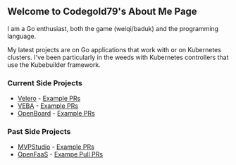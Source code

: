 ## Welcome to Codegold79's About Me Page

I am a Go enthusiast, both the game (weiqi/baduk) and the programming language.

My latest projects are on Go applications that work with or on Kubernetes clusters.
I've been particularly in the weeds with Kubernetes controllers that use the Kubebuilder framework.

### Current Side Projects

- [Velero](http://velero.io) - [Example PRs](https://github.com/vmware-tanzu/velero/pulls?q=is%3Apr+is%3Aclosed+author%3Acodegold79)
- [VEBA](https://vmweventbroker.io/) - [Example PRs](https://github.com/vmware-samples/vcenter-event-broker-appliance/pulls?q=is%3Apr+is%3Aclosed+author%3Acodegold79+)
- [OpenBoard](https://github.com/OpenEugene/openboard) - [Example PRs](https://github.com/OpenEugene/openboard/pulls?q=is%3Apr+is%3Aclosed+author%3Acodegold79)

### Past Side Projects

- [MVPStudio](https://github.com/MVPStudio) - [Example PRs](https://github.com/MVPStudio/k8-hello-world)
- [OpenFaaS](https://www.openfaas.com/) - [Exampe Pull PRs](https://github.com/openfaas/certifier/pulls?q=is%3Apr+author%3Acodegold79+)


